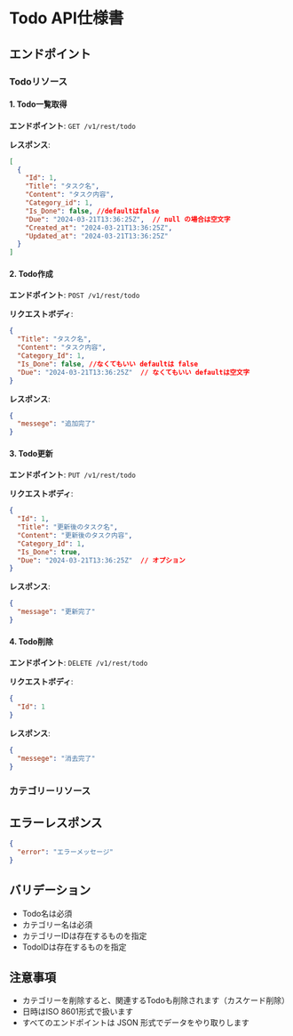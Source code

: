 # Todo API仕様書


## エンドポイント

### Todoリソース

#### 1. Todo一覧取得
**エンドポイント**: `GET /v1/rest/todo`

**レスポンス**:
```json
[
  {
    "Id": 1,
    "Title": "タスク名",
    "Content": "タスク内容",
    "Category_id": 1,
    "Is_Done": false, //defaultはfalse
    "Due": "2024-03-21T13:36:25Z",  // null の場合は空文字
    "Created_at": "2024-03-21T13:36:25Z",
    "Updated_at": "2024-03-21T13:36:25Z"
  }
]
```

#### 2. Todo作成
**エンドポイント**: `POST /v1/rest/todo`

**リクエストボディ**:
```json
{
  "Title": "タスク名",
  "Content": "タスク内容",
  "Category_Id": 1,
  "Is_Done": false, //なくてもいい defaultは false
  "Due": "2024-03-21T13:36:25Z"  // なくてもいい defaultは空文字
}
```

**レスポンス**:
```json
{
  "messege": "追加完了"
}
```

#### 3. Todo更新
**エンドポイント**: `PUT /v1/rest/todo`

**リクエストボディ**:
```json
{
  "Id": 1,
  "Title": "更新後のタスク名",
  "Content": "更新後のタスク内容",
  "Category_Id": 1,
  "Is_Done": true,
  "Due": "2024-03-21T13:36:25Z"  // オプション
}
```

**レスポンス**:
```json
{
  "message": "更新完了"
}
```

#### 4. Todo削除
**エンドポイント**: `DELETE /v1/rest/todo`

**リクエストボディ**:
```json
{
  "Id": 1
}
```

**レスポンス**:
```json
{
  "messege": "消去完了"
}
```

### カテゴリーリソース

## エラーレスポンス
```json
{
  "error": "エラーメッセージ"
}
```

## バリデーション
- Todo名は必須
- カテゴリー名は必須
- カテゴリーIDは存在するものを指定
- TodoIDは存在するものを指定

## 注意事項
- カテゴリーを削除すると、関連するTodoも削除されます（カスケード削除）
- 日時はISO 8601形式で扱います
- すべてのエンドポイントは JSON 形式でデータをやり取りします